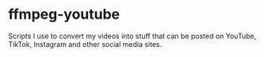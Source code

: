 # ffmpeg-youtube
Scripts I use to convert my videos into stuff that can be posted on YouTube, TikTok, Instagram and other social media sites.
